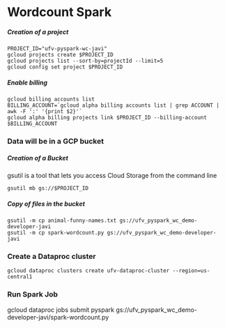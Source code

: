 # Wordcount Spark



##### Creation of a project

```shell
PROJECT_ID="ufv-pyspark-wc-javi"
gcloud projects create $PROJECT_ID
gcloud projects list --sort-by=projectId --limit=5
gcloud config set project $PROJECT_ID
```

##### Enable billing
```shell
gcloud billing accounts list
BILLING_ACCOUNT=`gcloud alpha billing accounts list | grep ACCOUNT | awk -F ':' '{print $2}'`
gcloud alpha billing projects link $PROJECT_ID --billing-account $BILLING_ACCOUNT
```

### Data will be in a GCP bucket

##### Creation of a Bucket

gsutil is a tool that lets you access Cloud Storage from the command line

```shell
gsutil mb gs://$PROJECT_ID
```

##### Copy of files in the bucket
```shell
gsutil -m cp animal-funny-names.txt gs://ufv_pyspark_wc_demo-developer-javi
gsutil -m cp spark-wordcount.py gs://ufv_pyspark_wc_demo-developer-javi
``` 

### Create a Dataproc cluster
```shell
gcloud dataproc clusters create ufv-dataproc-cluster --region=us-central1

```

### Run Spark Job
gcloud dataproc jobs submit pyspark gs://ufv_pyspark_wc_demo-developer-javi/spark-wordcount.py



